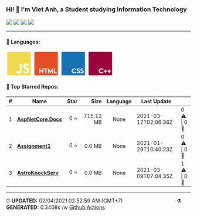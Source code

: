 <h3>Hi! 👋 I'm Viet Anh, a Student studying Information Technology</h3>
<span>
	<img src="https://img.shields.io/badge/0-STARS-8cecff?style=for-the-badge">
	<img src="https://img.shields.io/badge/30-REPOS-f2e174?style=for-the-badge">
	<img src="https://img.shields.io/badge/1-FOLLOWERS-ff9eb6?style=for-the-badge">
	<img src="https://estruyf-github.azurewebsites.net/api/VisitorHit?user=vietanh052000&repo=vietanh0562000&countColor=#ff85c8">
</span>

<hr>

<h4>🧬 Languages:</h4>
<span>
	<img style="margin: 0 3px" width="64" src="assets/icons/js.png" title="JavaScript">
	<img style="margin: 0 3px" width="64" src="assets/icons/html.png" title="Hypertext Markup Language">
	<img style="margin: 0 3px" width="64" src="assets/icons/css.png" title="Cascading Style Sheets">
	<img style="margin: 0 3px" width="64" src="assets/icons/cpp.png" title="C++">
</span>

<h4>🥇 Top Starred Repos:</h4>

|#|Name|Star|Size|Language|Last Update||
|---|---|---:|---:|:---:|---|--|
|1|**[AspNetCore.Docs](https://github.com/vietanh0562000/AspNetCore.Docs)**|0 ⭐|715.12 MB|None|2021-03-12T02:06:36Z|0 ⚠  \|  0 🍴|
|2|**[Assignment1](https://github.com/vietanh0562000/Assignment1)**|0 ⭐|0.0 MB|None|2021-01-29T10:40:23Z|0 ⚠  \|  0 🍴|
|3|**[AstroKnockServ](https://github.com/vietanh0562000/AstroKnockServ)**|0 ⭐|0.0 MB|None|2021-03-09T07:04:35Z|1 ⚠  \|  0 🍴|

<hr>

<span style="clear: both">
	<span align="left">⏰ <b>UPDATED:</b> 02/04/2021 02:52:59 AM (GMT+7)</span>
	<span>&emsp;&emsp;&emsp;&emsp;&emsp;&emsp;&emsp;&emsp;&emsp;&emsp;</span>
	<span align="right">⚗ <b>GENERATED:</b>  0.3408s /w <a href="https://github.com/vietanh0562000/vietanh0562000/actions" target="_blank">Github Actions</a></span>
</span>